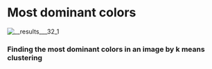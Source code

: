 # Most dominant colors  
![__results___32_1](https://user-images.githubusercontent.com/77840111/183234525-e76ffb64-3460-48ed-bc44-4cd56701e248.png)
### Finding the most dominant colors in an image by k means clustering
